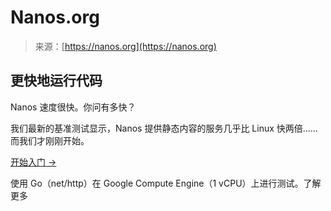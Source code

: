 <!--yml

分类：未分类

日期：2024-05-27 14:57:41

-->

# Nanos.org

> 来源：[https://nanos.org](https://nanos.org)

## 更快地运行代码

Nanos 速度很快。你问有多快？

我们最新的基准测试显示，Nanos 提供静态内容的服务几乎比 Linux 快两倍……而我们才刚刚开始。

[开始入门 →](/getting_started)

使用 Go（net/http）在 Google Compute Engine（1 vCPU）上进行测试。了解更多
